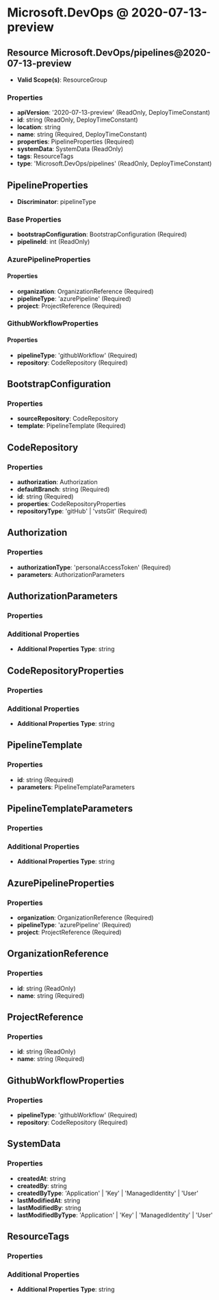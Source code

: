 # Microsoft.DevOps @ 2020-07-13-preview

## Resource Microsoft.DevOps/pipelines@2020-07-13-preview
* **Valid Scope(s)**: ResourceGroup
### Properties
* **apiVersion**: '2020-07-13-preview' (ReadOnly, DeployTimeConstant)
* **id**: string (ReadOnly, DeployTimeConstant)
* **location**: string
* **name**: string (Required, DeployTimeConstant)
* **properties**: PipelineProperties (Required)
* **systemData**: SystemData (ReadOnly)
* **tags**: ResourceTags
* **type**: 'Microsoft.DevOps/pipelines' (ReadOnly, DeployTimeConstant)

## PipelineProperties
* **Discriminator**: pipelineType

### Base Properties
* **bootstrapConfiguration**: BootstrapConfiguration (Required)
* **pipelineId**: int (ReadOnly)
### AzurePipelineProperties
#### Properties
* **organization**: OrganizationReference (Required)
* **pipelineType**: 'azurePipeline' (Required)
* **project**: ProjectReference (Required)

### GithubWorkflowProperties
#### Properties
* **pipelineType**: 'githubWorkflow' (Required)
* **repository**: CodeRepository (Required)


## BootstrapConfiguration
### Properties
* **sourceRepository**: CodeRepository
* **template**: PipelineTemplate (Required)

## CodeRepository
### Properties
* **authorization**: Authorization
* **defaultBranch**: string (Required)
* **id**: string (Required)
* **properties**: CodeRepositoryProperties
* **repositoryType**: 'gitHub' | 'vstsGit' (Required)

## Authorization
### Properties
* **authorizationType**: 'personalAccessToken' (Required)
* **parameters**: AuthorizationParameters

## AuthorizationParameters
### Properties
### Additional Properties
* **Additional Properties Type**: string

## CodeRepositoryProperties
### Properties
### Additional Properties
* **Additional Properties Type**: string

## PipelineTemplate
### Properties
* **id**: string (Required)
* **parameters**: PipelineTemplateParameters

## PipelineTemplateParameters
### Properties
### Additional Properties
* **Additional Properties Type**: string

## AzurePipelineProperties
### Properties
* **organization**: OrganizationReference (Required)
* **pipelineType**: 'azurePipeline' (Required)
* **project**: ProjectReference (Required)

## OrganizationReference
### Properties
* **id**: string (ReadOnly)
* **name**: string (Required)

## ProjectReference
### Properties
* **id**: string (ReadOnly)
* **name**: string (Required)

## GithubWorkflowProperties
### Properties
* **pipelineType**: 'githubWorkflow' (Required)
* **repository**: CodeRepository (Required)

## SystemData
### Properties
* **createdAt**: string
* **createdBy**: string
* **createdByType**: 'Application' | 'Key' | 'ManagedIdentity' | 'User'
* **lastModifiedAt**: string
* **lastModifiedBy**: string
* **lastModifiedByType**: 'Application' | 'Key' | 'ManagedIdentity' | 'User'

## ResourceTags
### Properties
### Additional Properties
* **Additional Properties Type**: string

